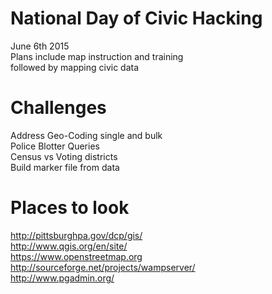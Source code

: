 # National Day of Civic Hacking
June 6th 2015 <br>
Plans include map instruction and training <br>
followed by mapping civic data <br>
# Challenges
Address Geo-Coding single and bulk <br>
Police Blotter Queries <br>
Census vs Voting districts <br>
Build marker file from data <br>
# Places to look
http://pittsburghpa.gov/dcp/gis/ <br>
http://www.qgis.org/en/site/ <br>
https://www.openstreetmap.org <br>
http://sourceforge.net/projects/wampserver/ <br>
http://www.pgadmin.org/ <br>



